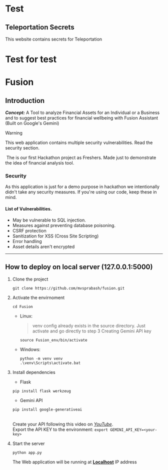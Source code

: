 # Test

## Teleportation Secrets

This website contains secrets for Teleportation


# **Test for test**

# Fusion

## Introduction

***Concept:*** A Tool to analyze Financial Assets for an Individual or a Business and to suggest best practices for financial wellbeing with Fusion Assistant (Built on Google's Gemini)

>[!WARNING]
>This web application contains multiple security vulnerabilities. Read the security section.

&nbsp;The is our first Hackathon project as Freshers. Made just to demonstrate the idea of financial analysis tool.



### Security
As this application is just for a demo purpose in hackathon we intentionally didn't take any security measures. If you're using our code, keep these in mind.

#### List of Vulnerabilities.
- May be vulnerable to SQL injection.
- Measures against preventing database poisoning.
- CSRF protection
- Sanitization for XSS (Cross Site Scripting)
- Error handling
- Asset details aren't encrypted

---

## How to deploy on local server (127.0.0.1:5000)

1. Clone the project
	```
	git clone https://github.com/mvsprabash/fusion.git
	```

2. Activate the envirnoment
    ```
	cd Fusion
	```

    - Linux:<br>
        > venv config already exists in the source directory. Just activate and go directly to step 3 Creating Gemini API key<br>
        
        ```
		source Fusion_env/bin/activate
		```
    - Windows:<br>
        ```
        python -m venv venv
        .\venv\Scripts\activate.bat
        ```


3. Install dependencies
    - Flask
    ```
	pip install flask werkzeug
	```
    - Gemini API
    ```
	pip install google-generativeai
	```
    <br> Create your API following this video on *[YouTube](https://www.youtube.com/watch?v=pTcunloZ-_o)*.
    <br> Export the API KEY to the environment: `export GEMINI_API_KEY=<your-key>`

4. Start the server
    ```
	python app.py
	```
    The Web application will be running at **[Localhost](http://127.0.0.1:5000/)** IP address



